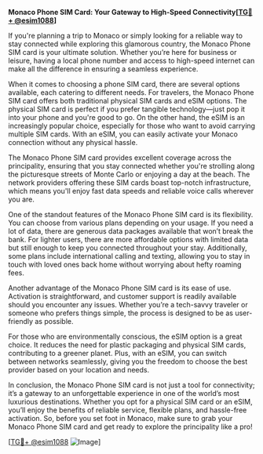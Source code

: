 **Monaco Phone SIM Card: Your Gateway to High-Speed Connectivity[[TG💪+ @esim1088](https://t.me/s/esim1088)]**

If you're planning a trip to Monaco or simply looking for a reliable way to stay connected while exploring this glamorous country, the Monaco Phone SIM card is your ultimate solution. Whether you’re here for business or leisure, having a local phone number and access to high-speed internet can make all the difference in ensuring a seamless experience.

When it comes to choosing a phone SIM card, there are several options available, each catering to different needs. For travelers, the Monaco Phone SIM card offers both traditional physical SIM cards and eSIM options. The physical SIM card is perfect if you prefer tangible technology—just pop it into your phone and you're good to go. On the other hand, the eSIM is an increasingly popular choice, especially for those who want to avoid carrying multiple SIM cards. With an eSIM, you can easily activate your Monaco connection without any physical hassle.

The Monaco Phone SIM card provides excellent coverage across the principality, ensuring that you stay connected whether you're strolling along the picturesque streets of Monte Carlo or enjoying a day at the beach. The network providers offering these SIM cards boast top-notch infrastructure, which means you'll enjoy fast data speeds and reliable voice calls wherever you are.

One of the standout features of the Monaco Phone SIM card is its flexibility. You can choose from various plans depending on your usage. If you need a lot of data, there are generous data packages available that won’t break the bank. For lighter users, there are more affordable options with limited data but still enough to keep you connected throughout your stay. Additionally, some plans include international calling and texting, allowing you to stay in touch with loved ones back home without worrying about hefty roaming fees.

Another advantage of the Monaco Phone SIM card is its ease of use. Activation is straightforward, and customer support is readily available should you encounter any issues. Whether you’re a tech-savvy traveler or someone who prefers things simple, the process is designed to be as user-friendly as possible.

For those who are environmentally conscious, the eSIM option is a great choice. It reduces the need for plastic packaging and physical SIM cards, contributing to a greener planet. Plus, with an eSIM, you can switch between networks seamlessly, giving you the freedom to choose the best provider based on your location and needs.

In conclusion, the Monaco Phone SIM card is not just a tool for connectivity; it’s a gateway to an unforgettable experience in one of the world’s most luxurious destinations. Whether you opt for a physical SIM card or an eSIM, you’ll enjoy the benefits of reliable service, flexible plans, and hassle-free activation. So, before you set foot in Monaco, make sure to grab your Monaco Phone SIM card and get ready to explore the principality like a pro!

[[TG💪+ @esim1088](https://t.me/s/esim1088) ![Image](https://i.postimg.cc/Y0z9fWf4/image.png)]